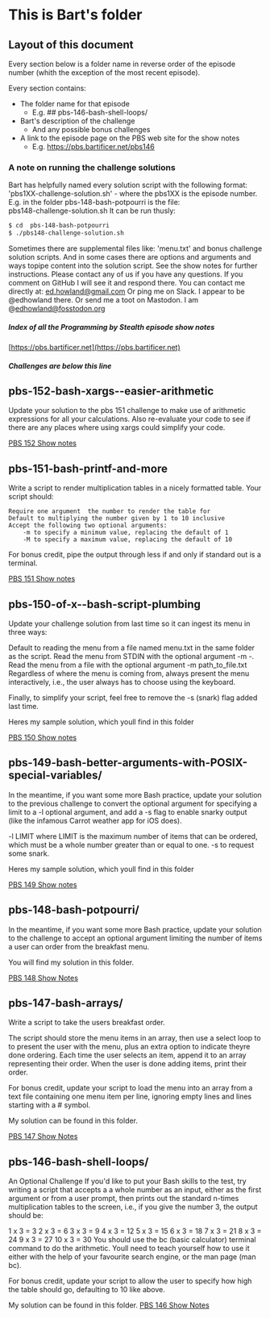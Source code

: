 # This is Bart's folder

## Layout of this document

Every section below is a folder name in reverse order of the episode number
(whith the exception of the most recent episode). 

Every section contains:

- The folder name for that episode
  * E.g. ## pbs-146-bash-shell-loops/
- Bart's description of the challenge
  * And any possible bonus challenges
- A link to the episode page on the PBS web site for the show notes
  * E.g. https://pbs.bartificer.net/pbs146

### A note on running the challenge solutions

Bart has helpfully named every solution  script with the following format:
 'pbs1XX-challenge-solution.sh' - where the pbs1XX is the  episode number.
E.g. in the folder pbs-148-bash-potpourri is the file:  
pbs148-challenge-solution.sh
It can be run thusly:

```bash
$ cd  pbs-148-bash-potpourri
$ ./pbs148-challenge-solution.sh
```

Sometimes there are supplemental files like: 'menu.txt' and bonus challenge 
solution scripts. And in some cases there are options and arguments  and ways 
topipe content into the solution script.
See the show notes for further instructions.
Please contact any of us if you have any questions. If you comment on GitHub I
will see it and respond there.  You can contact me directly at:
ed.howland@gmail.com
Or ping me on Slack. I appear to be @edhowland there.
Or send me a toot on Mastodon. I am @edhowland@fosstodon.org




##### Index of all the Programming by Stealth episode show notes

[https://pbs.bartificer.net](https://pbs.bartificer.net)






##### Challenges are below this line


## pbs-152-bash-xargs--easier-arithmetic

Update your solution to the  pbs 151  challenge to make use of arithmetic expressions for all your calculations. Also re-evaluate your code to see if there are any places where using xargs could simplify your code.

[PBS 152 Show notes](https://pbs.bartificer.net/pbs152)


## pbs-151-bash-printf-and-more

Write a script to render multiplication tables in a nicely formatted table. Your script should:

    Require one argument  the number to render the table for
    Default to multiplying the number given by 1 to 10 inclusive
    Accept the following two optional arguments:
        -m to specify a minimum value, replacing the default of 1
        -M to specify a maximum value, replacing the default of 10

For bonus credit, pipe the output through less if and only if standard out is a terminal.


[PBS 151 Show notes](https://pbs.bartificer.net/pbs151)

##  pbs-150-of-x--bash-script-plumbing

Update your challenge solution from last time so it can ingest its menu in three ways:

Default to reading the menu from a file named menu.txt in the same folder as the script.
Read the menu from STDIN with the optional argument -m -.
Read the menu from a file with the optional argument -m path_to_file.txt
Regardless of where the menu is coming from, always present the menu interactively, i.e., the user always has to choose using the keyboard.

Finally, to simplify your script, feel free to remove the -s (snark) flag added last time.

Heres my sample solution, which youll find in this folder

[PBS 150 Show notes](https://pbs.bartificer.net/pbs150)

## pbs-149-bash-better-arguments-with-POSIX-special-variables/

In the meantime, if you want some more Bash practice, update your solution to the previous challenge to convert the optional argument for specifying a limit to a -l optional argument, and add a -s flag to enable snarky output (like the infamous Carrot weather app for iOS does).

-l LIMIT where LIMIT is the maximum number of items that can be ordered, which must be a whole number greater than or equal to one.
-s to request some snark.

Heres my sample solution, which youll find in this folder

[PBS 149 Show notes](https://pbs.bartificer.net/pbs149)


## pbs-148-bash-potpourri/

In the meantime, if you want some more Bash practice, update your solution to the challenge to accept an optional argument limiting the number of items a user can order from the breakfast menu.

You will find my solution in this folder.

[PBS 148 Show Notes](https://pbs.bartificer.net/pbs148)

## pbs-147-bash-arrays/

Write a script to take the users breakfast order.

The script should store the menu items in an array, then use a select loop to to present the user with the menu, plus an extra option to indicate theyre done ordering. Each time the user selects an item, append it to an array representing their order. When the user is done adding items, print their order.

For bonus credit, update your script to load the menu into an array from a text file containing one menu item per line, ignoring empty lines and lines starting with a # symbol.

My solution can be found in this folder.

[PBS 147 Show Notes](https://pbs.bartificer.net/pbs147)


## pbs-146-bash-shell-loops/

An Optional Challenge
If you'd like to put your Bash skills to the test, try writing a script that accepts a a whole number as an input, either as the first argument or from a user prompt, then prints out the standard n-times multiplication tables to the screen, i.e., if you give the number 3, the output should be:

1 x 3 = 3
2 x 3 = 6
3 x 3 = 9
4 x 3 = 12
5 x 3 = 15
6 x 3 = 18
7 x 3 = 21
8 x 3 = 24
9 x 3 = 27
10 x 3 = 30
You should use the bc (basic calculator) terminal command to do the arithmetic. Youll need to teach yourself how to use it either with the help of your favourite search engine, or the man page (man bc).

For bonus credit, update your script to allow the user to specify how high the table should go, defaulting to 10 like above.


My solution can be found in this folder.
[PBS 146 Show Notes](https://pbs.bartificer.net/pbs146)
